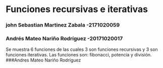 # Funciones recursivas e iterativas
### john Sebastian Martinez Zabala -2171020059 
### Andrés Mateo Nariño Rodríguez -20171020017

Se muestra 6 funciones de las cuales 3 son funciones recursivas y 3 son funciones iterativas. Las funciones son: fibonacci, potencia y división.
###Andres Mateo Nariño Rodríguez
